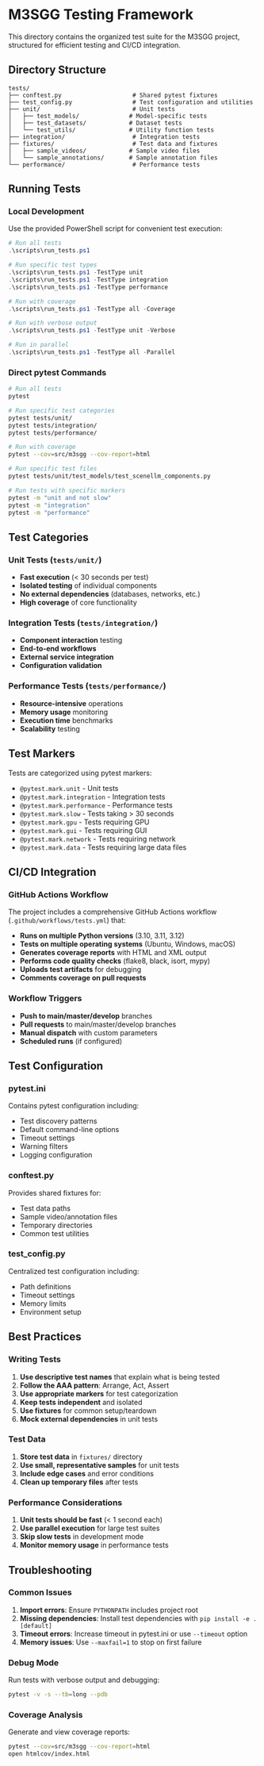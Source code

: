 # M3SGG Testing Framework

This directory contains the organized test suite for the M3SGG project, structured for efficient testing and CI/CD integration.

## Directory Structure

```
tests/
├── conftest.py                    # Shared pytest fixtures
├── test_config.py                 # Test configuration and utilities
├── unit/                          # Unit tests
│   ├── test_models/              # Model-specific tests
│   ├── test_datasets/            # Dataset tests
│   └── test_utils/               # Utility function tests
├── integration/                   # Integration tests
├── fixtures/                      # Test data and fixtures
│   ├── sample_videos/            # Sample video files
│   └── sample_annotations/       # Sample annotation files
└── performance/                   # Performance tests
```

## Running Tests

### Local Development

Use the provided PowerShell script for convenient test execution:

```powershell
# Run all tests
.\scripts\run_tests.ps1

# Run specific test types
.\scripts\run_tests.ps1 -TestType unit
.\scripts\run_tests.ps1 -TestType integration
.\scripts\run_tests.ps1 -TestType performance

# Run with coverage
.\scripts\run_tests.ps1 -TestType all -Coverage

# Run with verbose output
.\scripts\run_tests.ps1 -TestType unit -Verbose

# Run in parallel
.\scripts\run_tests.ps1 -TestType all -Parallel
```

### Direct pytest Commands

```bash
# Run all tests
pytest

# Run specific test categories
pytest tests/unit/
pytest tests/integration/
pytest tests/performance/

# Run with coverage
pytest --cov=src/m3sgg --cov-report=html

# Run specific test files
pytest tests/unit/test_models/test_scenellm_components.py

# Run tests with specific markers
pytest -m "unit and not slow"
pytest -m "integration"
pytest -m "performance"
```

## Test Categories

### Unit Tests (`tests/unit/`)
- **Fast execution** (< 30 seconds per test)
- **Isolated testing** of individual components
- **No external dependencies** (databases, networks, etc.)
- **High coverage** of core functionality

### Integration Tests (`tests/integration/`)
- **Component interaction** testing
- **End-to-end workflows**
- **External service integration**
- **Configuration validation**

### Performance Tests (`tests/performance/`)
- **Resource-intensive** operations
- **Memory usage** monitoring
- **Execution time** benchmarks
- **Scalability** testing

## Test Markers

Tests are categorized using pytest markers:

- `@pytest.mark.unit` - Unit tests
- `@pytest.mark.integration` - Integration tests
- `@pytest.mark.performance` - Performance tests
- `@pytest.mark.slow` - Tests taking > 30 seconds
- `@pytest.mark.gpu` - Tests requiring GPU
- `@pytest.mark.gui` - Tests requiring GUI
- `@pytest.mark.network` - Tests requiring network
- `@pytest.mark.data` - Tests requiring large data files

## CI/CD Integration

### GitHub Actions Workflow

The project includes a comprehensive GitHub Actions workflow (`.github/workflows/tests.yml`) that:

- **Runs on multiple Python versions** (3.10, 3.11, 3.12)
- **Tests on multiple operating systems** (Ubuntu, Windows, macOS)
- **Generates coverage reports** with HTML and XML output
- **Performs code quality checks** (flake8, black, isort, mypy)
- **Uploads test artifacts** for debugging
- **Comments coverage on pull requests**

### Workflow Triggers

- **Push to main/master/develop** branches
- **Pull requests** to main/master/develop branches
- **Manual dispatch** with custom parameters
- **Scheduled runs** (if configured)

## Test Configuration

### pytest.ini
Contains pytest configuration including:
- Test discovery patterns
- Default command-line options
- Timeout settings
- Warning filters
- Logging configuration

### conftest.py
Provides shared fixtures for:
- Test data paths
- Sample video/annotation files
- Temporary directories
- Common test utilities

### test_config.py
Centralized test configuration including:
- Path definitions
- Timeout settings
- Memory limits
- Environment setup

## Best Practices

### Writing Tests

1. **Use descriptive test names** that explain what is being tested
2. **Follow the AAA pattern**: Arrange, Act, Assert
3. **Use appropriate markers** for test categorization
4. **Keep tests independent** and isolated
5. **Use fixtures** for common setup/teardown
6. **Mock external dependencies** in unit tests

### Test Data

1. **Store test data** in `fixtures/` directory
2. **Use small, representative samples** for unit tests
3. **Include edge cases** and error conditions
4. **Clean up temporary files** after tests

### Performance Considerations

1. **Unit tests should be fast** (< 1 second each)
2. **Use parallel execution** for large test suites
3. **Skip slow tests** in development mode
4. **Monitor memory usage** in performance tests

## Troubleshooting

### Common Issues

1. **Import errors**: Ensure `PYTHONPATH` includes project root
2. **Missing dependencies**: Install test dependencies with `pip install -e .[default]`
3. **Timeout errors**: Increase timeout in pytest.ini or use `--timeout` option
4. **Memory issues**: Use `--maxfail=1` to stop on first failure

### Debug Mode

Run tests with verbose output and debugging:

```bash
pytest -v -s --tb=long --pdb
```

### Coverage Analysis

Generate and view coverage reports:

```bash
pytest --cov=src/m3sgg --cov-report=html
open htmlcov/index.html
```
